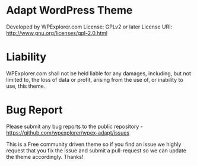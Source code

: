 # Adapt WordPress Theme
Developed by WPExplorer.com
License: GPLv2 or later
License URI: http://www.gnu.org/licenses/gpl-2.0.html

# Liability

WPExplorer.com shall not be held liable for any damages, including, but not limited to, the loss of data or profit, arising from the use of, or inability to use, this theme.

# Bug Report

Please submit any bug reports to the public repository - https://github.com/wpexplorer/wpex-adapt/issues

This is a Free community driven theme so if you find an issue we highly request that you fix the issue and submit a pull-request so we can update the theme accordingly. Thanks!